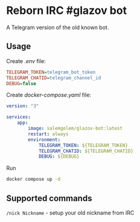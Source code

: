 # Reborn IRC #glazov bot
A Telegram version of the old known bot.

## Usage
Create *.env* file:
```ini
TELEGRAM_TOKEN=telegram_bot_token
TELEGRAM_CHATID=telegram_channel_id
DEBUG=false
```

Create *docker-compose.yaml* file:
```yml
version: "3"

services:
    app:
        image: salemgolem/glazov-bot:latest
        restart: always
        environment:
            TELEGRAM_TOKEN: ${TELEGRAM_TOKEN}
            TELEGRAM_CHATID: ${TELEGRAM_CHATID}
            DEBUG: ${DEBUG}
```

Run
```bash
docker compose up -d
```

## Supported commands
`/nick Nickname` - setup your old nickname from IRC
